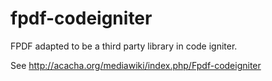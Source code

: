 fpdf-codeigniter
================

FPDF adapted to be a third party library in code igniter.

See http://acacha.org/mediawiki/index.php/Fpdf-codeigniter
